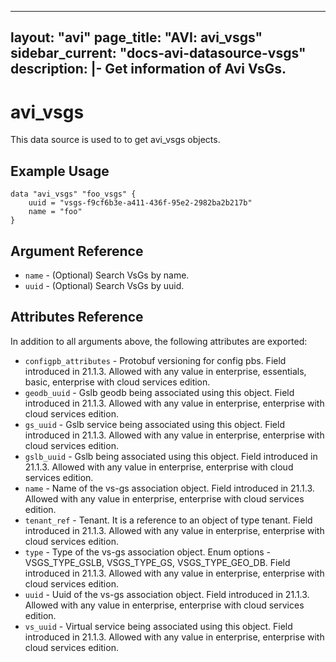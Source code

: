 <!--
    Copyright 2021 VMware, Inc.
    SPDX-License-Identifier: Mozilla Public License 2.0
-->
---
layout: "avi"
page_title: "AVI: avi_vsgs"
sidebar_current: "docs-avi-datasource-vsgs"
description: |-
  Get information of Avi VsGs.
---

# avi_vsgs

This data source is used to to get avi_vsgs objects.

## Example Usage

```hcl
data "avi_vsgs" "foo_vsgs" {
    uuid = "vsgs-f9cf6b3e-a411-436f-95e2-2982ba2b217b"
    name = "foo"
}
```

## Argument Reference

* `name` - (Optional) Search VsGs by name.
* `uuid` - (Optional) Search VsGs by uuid.

## Attributes Reference

In addition to all arguments above, the following attributes are exported:

* `configpb_attributes` - Protobuf versioning for config pbs. Field introduced in 21.1.3. Allowed with any value in enterprise, essentials, basic, enterprise with cloud services edition.
* `geodb_uuid` - Gslb geodb being associated using this object. Field introduced in 21.1.3. Allowed with any value in enterprise, enterprise with cloud services edition.
* `gs_uuid` - Gslb service being associated using this object. Field introduced in 21.1.3. Allowed with any value in enterprise, enterprise with cloud services edition.
* `gslb_uuid` - Gslb being associated using this object. Field introduced in 21.1.3. Allowed with any value in enterprise, enterprise with cloud services edition.
* `name` - Name of the vs-gs association object. Field introduced in 21.1.3. Allowed with any value in enterprise, enterprise with cloud services edition.
* `tenant_ref` - Tenant. It is a reference to an object of type tenant. Field introduced in 21.1.3. Allowed with any value in enterprise, enterprise with cloud services edition.
* `type` - Type of the vs-gs association object. Enum options - VSGS_TYPE_GSLB, VSGS_TYPE_GS, VSGS_TYPE_GEO_DB. Field introduced in 21.1.3. Allowed with any value in enterprise, enterprise with cloud services edition.
* `uuid` - Uuid of the vs-gs association object. Field introduced in 21.1.3. Allowed with any value in enterprise, enterprise with cloud services edition.
* `vs_uuid` - Virtual service being associated using this object. Field introduced in 21.1.3. Allowed with any value in enterprise, enterprise with cloud services edition.

